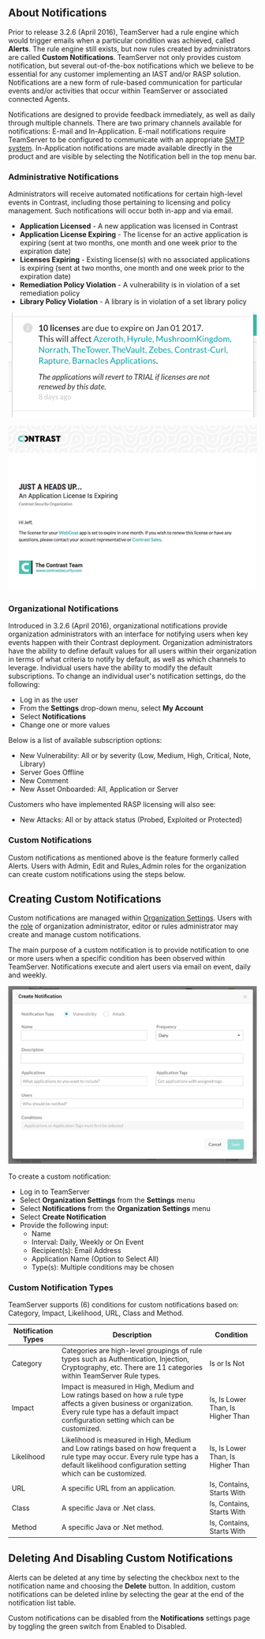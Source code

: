 <!--
title: "Everything You Need to Know About Notifications"
description: "Overview of notifications within TeamServer" 
tags: "TeamServer alerts notifications custom"
-->

## About Notifications
Prior to release 3.2.6 (April 2016), TeamServer had a rule engine which would trigger emails when a particular condition was achieved, called **Alerts**. The rule engine still exists, but now rules created by administrators are called **Custom Notifications**. TeamServer not only provides custom notification, but several out-of-the-box notifications which we believe to be essential for any customer implementing an IAST and/or RASP solution. Notifications are a new form of rule-based communication for particular events and/or activities that occur within TeamServer or associated connected Agents. 

Notifications are designed to provide feedback immediately, as well as daily through multiple channels. There are two primary channels available for notifications: E-mail and In-Application. E-mail notifications require TeamServer to be configured to communicate with an appropriate [SMTP system](admin_tsconfig.html#system). In-Application notifications are made available directly in the product and are visible by selecting the Notification bell in the top menu bar.

### Administrative Notifications
Administrators will receive automated notifications for certain high-level events in Contrast, including those pertaining to licensing and policy management. Such notifications will occur both in-app and via email.

* **Application Licensed** - A new application was licensed in Contrast
* **Application License Expiring** - The license for an active application is expiring (sent at two months, one month and one week prior to the expiration date)
* **Licenses Expiring** - Existing license(s) with no associated applications is expiring (sent at two months, one month and one week prior to the expiration date)
* **Remediation Policy Violation** - A vulnerability is in violation of a set remediation policy
* **Library Policy Violation** - A library is in violation of a set library policy

<a href="assets/images/AdminNotificationInApp.png" rel="lightbox" title="In-App Admin Notification"><img class="thumbnail" src="assets/images/AdminNotificationInApp.png"/></a>

<a href="assets/images/AdminNotificationEmail.png" rel="lightbox" title="Admin Email Notification"><img class="thumbnail" src="assets/images/AdminNotificationEmail.png"/></a>

### Organizational Notifications
Introduced in 3.2.6 (April 2016), organizational notifications provide organization administrators with an interface for notifying users when key events happen with their Contrast deployment. Organization administrators have the ability to define default values for all users within their organization in terms of what criteria to notify by default, as well as which channels to leverage. Individual users have the ability to modify the default subscriptions. To change an individual user's notification settings, do the following:

* Log in as the user
* From the **Settings** drop-down menu, select **My Account**
* Select **Notifications**
* Change one or more values

Below is a list of available subscription options:

* New Vulnerability: All or by severity (Low, Medium, High, Critical, Note, Library)
* Server Goes Offline
* New Comment
* New Asset Onboarded: All, Application or Server

Customers who have implemented RASP licensing will also see:

* New Attacks: All or by attack status (Probed, Exploited or Protected)

### Custom Notifications
Custom notifications as mentioned above is the feature formerly called Alerts. Users with Admin, Edit and Rules_Admin roles for the organization can create custom notifications using the steps below.

## Creating Custom Notifications
Custom notifications are managed within [Organization Settings](user_tsguideset.html#orgset). Users with the [role](user_tsguideset.html#roles) of organization administrator, editor or rules administrator may create and manage custom notifications. 

The main purpose of a custom notification is to provide notification to one or more users when a specific condition has been observed within TeamServer. Notifications execute and alert users via email on event, daily and weekly. 

<a href="assets/images/CreateNotification.png" rel="lightbox" title="Creating A Custom Notification"><img class="thumbnail" src="assets/images/CreateNotification.png"/></a>

To create a custom notification:

* Log in to TeamServer
* Select **Organization Settings** from the **Settings** menu
* Select **Notifications** from the **Organization Settings** menu
* Select **Create Notification**
* Provide the following input:
	* Name
	* Interval: Daily, Weekly or On Event
	* Recipient(s): Email Address
	* Application Name (Option to Select All)
	* Type(s): Multiple conditions may be chosen

### Custom Notification Types
TeamServer supports (6) conditions for custom notifications based on: Category, Impact, Likelihood, URL, Class and Method.

| Notification Types | Description       | Condition      |
|-----------------|-------------------|--------------|
| Category        | Categories are high-level groupings of rule types such as Authentication, Injection, Cryptography, etc. There are 11 categories within TeamServer Rule types.| Is or Is Not |
| Impact          | Impact is measured in High, Medium and Low ratings based on how a rule type affects a given business or organization. Every rule type has a default impact configuration setting which can be customized. | Is, Is Lower Than, Is Higher Than |
| Likelihood      | Likelihood is measured in High, Medium and Low ratings based on how frequent a rule type may occur. Every rule type has a default likelihood configuration setting which can be customized. | Is, Is Lower Than, Is Higher Than |
| URL             | A specific URL from an application. | Is, Contains, Starts With |
| Class           | A specific Java or .Net class. | Is, Contains, Starts With |
| Method          | A specific Java or .Net method. | Is, Contains, Starts With |


## Deleting And Disabling Custom Notifications
Alerts can be deleted at any time by selecting the checkbox next to the notification name and choosing the **Delete** button. In addition, custom notifications can be deleted inline by selecting the gear at the end of the notification list table.

Custom notifications can be disabled from the **Notifications** settings page by toggling the green switch from Enabled to Disabled. 
